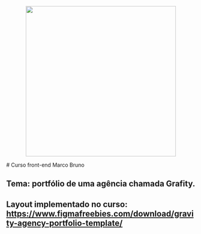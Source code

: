 <p align="center"><img src="https://raw.githubusercontent.com/MatheusHonorato/curso-front-end-marco-bruno/master/html-css-js.png" width="400"></p>
# Curso front-end Marco Bruno

## Tema: portfólio de uma agência chamada Grafity.
## Layout implementado no curso: https://www.figmafreebies.com/download/gravity-agency-portfolio-template/
